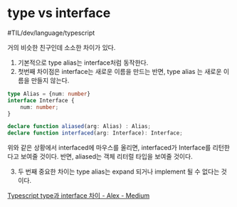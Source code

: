 # type vs interface
#TIL/dev/language/typescript

거의 비슷한 친구인데 소소한 차이가 있다. 

1. 기본적으로 type alias는 interface처럼 동작한다. 
2. 첫번째 차이점은 interface는 새로운 이름을 만드는 반면, type alias 는 새로운 이름을 만들지 않는다. 
```typescript
type Alias = {num: number}
interface Interface {
	num: number;
}

declare function aliased(arg: Alias) : Alias;
declare function interfaced(arg: Interface): Interface; 
```

위와 같은 상황에서 interfaced에 마우스를 올리면, interfaced가 Interface를 리턴한다고 보여줄 것이다. 반면, aliased는 객체 리터럴 타입을 보여줄 것이다. 

3. 두 번째 중요한 차이는 type alias는 expand 되거나 implement 될 수 없다는 것이다. 

[Typescript type과 interface 차이 - Alex - Medium](https://medium.com/@alexsung/typescript-type%EA%B3%BC-interface-%EC%B0%A8%EC%9D%B4-86666e3e90c)